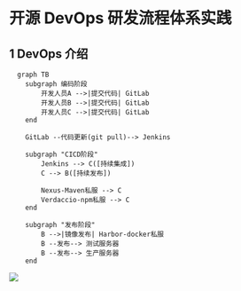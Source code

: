 # 开源 DevOps 研发流程体系实践

## 1 DevOps 介绍

```mermaid
  graph TB
    subgraph 编码阶段
        开发人员A -->|提交代码| GitLab
        开发人员B -->|提交代码| GitLab
        开发人员C -->|提交代码| GitLab
    end

    GitLab --代码更新(git pull)--> Jenkins

    subgraph "CICD阶段"
        Jenkins --> C([持续集成])
        C --> B([持续发布])

        Nexus-Maven私服 --> C
        Verdaccio-npm私服 --> C
    end

    subgraph "发布阶段"
        B -->|镜像发布| Harbor-docker私服
        B --发布--> 测试服务器
        B --发布--> 生产服务器
    end
```

![](/Volumes/data480/github/fanty/devops-oss/images/devops.png)
